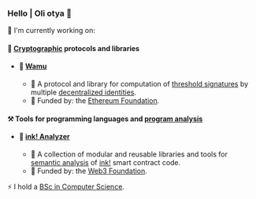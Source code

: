 ### Hello | Oli otya 👋

🔭 I'm currently working on:

#### 🔑 [Cryptographic](https://en.wikipedia.org/wiki/Cryptography) protocols and libraries
- #### 🚀 [Wamu](https://wamu.tech)
  - 📖 A protocol and library for computation of [threshold signatures](https://en.wikipedia.org/wiki/Threshold_cryptosystem#Methodology) by multiple [decentralized identities](https://ethereum.org/en/decentralized-identity/#what-are-decentralized-identifiers).
  - 🌱 Funded by: the [Ethereum Foundation](https://esp.ethereum.foundation/).

#### ⚒️ Tools for programming languages and [program analysis](https://en.wikipedia.org/wiki/Program_analysis)
- #### 🚀 [ink! Analyzer](https://analyze.ink)
  - 📖 A collection of modular and reusable libraries and tools for [semantic analysis](https://en.wikipedia.org/wiki/Compiler#Front_end) of [ink!](https://use.ink/) smart contract code.
  - 🌱 Funded by: the [Web3 Foundation](https://web3.foundation/).

⚡ I hold a [BSc in Computer Science](https://cis.mak.ac.ug/).